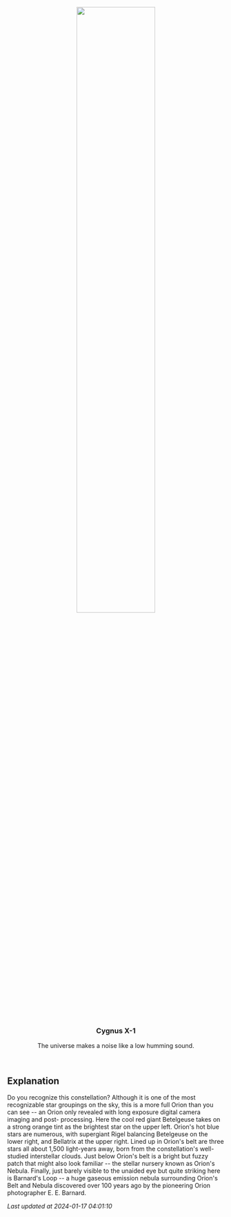 <p align='center'>
    <img src='https://apod.nasa.gov/apod/image/2401/OrionMcc_Guzzini_960.jpg' width='60%' />
    <h3 align="center">Cygnus X-1</h3>
    <p align="center">The universe makes a noise like a low humming sound.</p>
</p>
<br/>

Explanation
--
Do you recognize this constellation?  Although it is one of the most recognizable star groupings on the sky, this is a more full Orion than you can see -- an Orion only revealed with long exposure digital camera imaging and post- processing.  Here the cool red giant Betelgeuse takes on a strong orange tint as the brightest star on the upper left.  Orion's hot blue stars are numerous, with supergiant Rigel balancing Betelgeuse on the lower right, and Bellatrix at the upper right. Lined up in Orion's belt are three stars all about 1,500 light-years away, born from the constellation's well-studied interstellar clouds. Just below Orion's belt is a bright but fuzzy patch that might also look familiar -- the stellar nursery known as Orion's Nebula.  Finally, just barely visible to the unaided eye but quite striking here is Barnard's Loop -- a huge gaseous emission nebula surrounding Orion's Belt and Nebula discovered over 100 years ago by the pioneering Orion photographer E. E. Barnard.


*Last updated at 2024-01-17 04:01:10*
